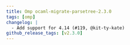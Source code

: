 ```yaml
---
title: Omp ocaml-migrate-parsetree-2.3.0
tags: [omp]
changelog: |
  - Add support for 4.14 (#119, @kit-ty-kate)
github_release_tags: [v2.3.0]
---
```


